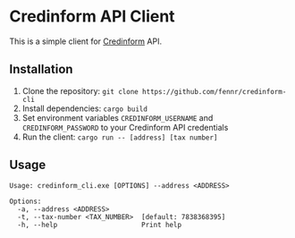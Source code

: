# Credinform API Client

This is a simple client for [Credinform](https://credinform.ru/) API.

## Installation

1. Clone the repository: `git clone https://github.com/fennr/credinform-cli`
2. Install dependencies: `cargo build`
3. Set environment variables `CREDINFORM_USERNAME` and `CREDINFORM_PASSWORD` to your Credinform API credentials
4. Run the client: `cargo run -- [address] [tax number]`

## Usage
```
Usage: credinform_cli.exe [OPTIONS] --address <ADDRESS>

Options:
  -a, --address <ADDRESS>
  -t, --tax-number <TAX_NUMBER>  [default: 7838368395]
  -h, --help                     Print help
```